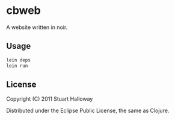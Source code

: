 # cbweb

A website written in noir. 

## Usage

```bash
lein deps
lein run
```

## License

Copyright (C) 2011 Stuart Halloway

Distributed under the Eclipse Public License, the same as Clojure.

